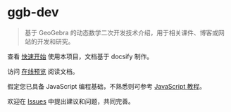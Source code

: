 # ggb-dev

> 基于 GeoGebra 的动态数学二次开发技术介绍，用于相关课件、博客或网站的开发和研究。

查看 [快速开始](quickstart.md) 使用本项目，文档基于 docsify 制作。

访问 [在线预览](https://rhcad.github.io/ggb-dev/) 阅读文档。

假定您已具备 JavaScript 编程基础，不熟悉则可参考 [JavaScript 教程](https://www.w3school.com.cn/web/web_javascript.asp)。

欢迎在 [Issues](https://github.com/rhcad/ggb-dev/issues) 中提出建议和问题，共同完善。
